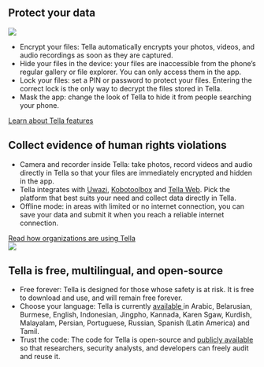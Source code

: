 <div className="section">
    <h2>Protect your data</h2>
    <div className="columns">
        <div className="column" id="section-column1">
            <img className="vault" src="img/vault.svg"/>
        </div>
        <div className="column" id="section-column2">
            <ul>
                <li><span className="emphasis">Encrypt your files:</span> Tella automatically encrypts your photos, videos, and audio recordings as soon as they are captured.</li>
                <li><span className="emphasis">Hide your files in the device:</span> your files are inaccessible from the phone’s regular gallery or file explorer. You can only access them in the app. </li>
                <li><span className="emphasis">Lock your files:</span> set a PIN or password to protect your files. Entering the correct lock is the only way to decrypt the files stored in Tella.</li>
                <li><span className="emphasis">Mask the app: </span> change the look of Tella to hide it from people searching your phone.</li>
            </ul>
            <a type="button" href="/features" className="clean-btn center button button--primary"> Learn about Tella features </a>
        </div>
    </div>            
</div>

<div className="section">
    <h2>Collect evidence of human rights violations</h2>
    <div className="columns">
        <div className="column" id="section-column2">
            <ul>
                <li><span className="emphasis">Camera and recorder inside Tella:</span> take photos, record videos and audio directly in Tella so that your files are immediately encrypted and hidden in the app.</li>
                <li><span className="emphasis">Tella integrates</span> with <a href="/for-organizations#uwazi">Uwazi</a>, <a href="/for-organizations#open-data-kit-odk">Kobotoolbox</a> and <a href="/for-organizations#tella-web">Tella Web</a>. Pick the platform that best suits your need and collect data directly in Tella.</li>
                <li><span className="emphasis">Offline mode:</span> in areas with limited or no internet connection, you can save your data and submit it when you reach a reliable internet connection.</li>
            </ul>
            <a type="button" href="/user-stories" className="clean-btn center button button--primary"> Read  how organizations are using Tella </a>
        </div>
        <div className="column" id="section-column1">
            <img src="img/data.svg"/>
        </div>
    </div>          
</div>

<div className="section">
    <h2>Tella is free, multilingual, and open-source</h2>
    <ul>
        <li><span className="emphasis">Free forever:</span> Tella is designed for those whose safety is at risk. It is free to download and use, and will remain free forever.</li>
        <li><span className="emphasis">Choose your language:</span> Tella is currently <a href="/faq#what-languages-is-tella-available-in"> available </a> in Arabic, Belarusian, Burmese, English, Indonesian, Jingpho, Kannada, Karen Sgaw, Kurdish, Malayalam, Persian, Portuguese, Russian, Spanish (Latin America) and Tamil.</li>
        <li><span className="emphasis">Trust the code:</span> The code for Tella is open-source and <a href="/open-source">publicly available</a> so that researchers, security analysts, and developers can freely audit and reuse it.</li>
    </ul>
</div>
